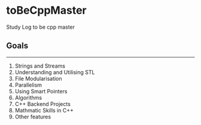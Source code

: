 # toBeCppMaster

Study Log to be cpp master

## Goals

---

1. Strings and Streams
2. Understanding and Utilising STL
3. File Modularisation
4. Parallelism
5. Using Smart Pointers
6. Algorithms
7. C++ Backend Projects
8. Mathmatic Skills in C++
9. Other features
